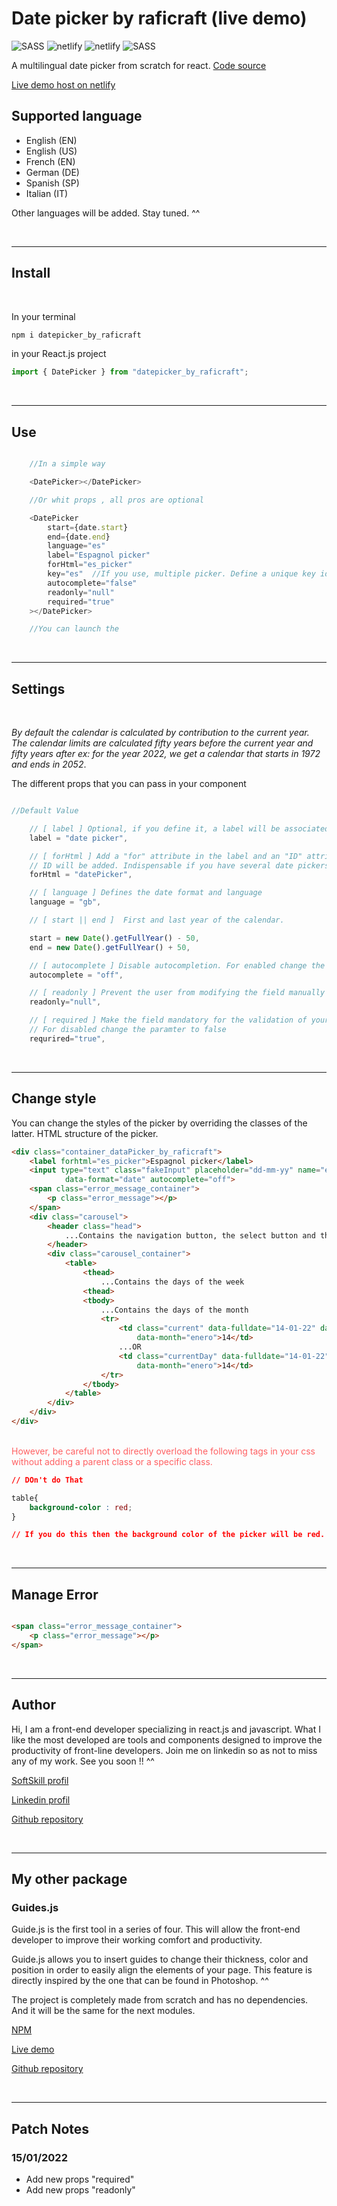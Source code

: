 # Date picker by raficraft (live demo)


![SASS](https://img.shields.io/badge/Node.js-43853D?style=for-the-badge&logo=node.js&logoColor=white)
![netlify](https://img.shields.io/badge/React-20232A?style=for-the-badge&logo=react&logoColor=61DAFB)
![netlify](https://img.shields.io/badge/JavaScript-F7DF1E?style=for-the-badge&logo=javascript&logoColor=black)
![SASS](https://img.shields.io/badge/Sass-CC6699?style=for-the-badge&logo=sass&logoColor=white) 


A multilingual date picker from scratch for react.
[Code source](https://github.com/raficraft/date_picker_by_raficraft)

[Live demo host on netlify](https://suspicious-euclid-36780f.netlify.app/)

## Supported language

-  English (EN)
-  English (US)
-  French  (EN)
-  German  (DE)
-  Spanish (SP)
-  Italian (IT)

Other languages ​​will be added. Stay tuned. ^^
 
<br>

***

## Install
<br>

In your terminal

```javascript
npm i datepicker_by_raficraft
```

in your React.js project 
```javascript
import { DatePicker } from "datepicker_by_raficraft";
```

<br>

***

## Use  

```javascript

    //In a simple way

    <DatePicker></DatePicker>

    //Or whit props , all pros are optional

    <DatePicker
        start={date.start} 
        end={date.end}
        language="es"
        label="Espagnol picker"
        forHtml="es_picker"
        key="es"  //If you use, multiple picker. Define a unique key identifier
        autocomplete="false"
        readonly="null"
        required="true"
    ></DatePicker>

    //You can launch the 

```
<br>

***

## Settings
<br>


*By default the calendar is calculated by contribution to the current year. The calendar limits are calculated fifty years before the current year and fifty years after
ex: for the year 2022, we get a calendar that starts in 1972 and ends in 2052*.


The different props that you can pass in your component
<br>

```javascript

//Default Value 

    // [ label ] Optional, if you define it, a label will be associated with the input of the date picker
    label = "date picker",  

    // [ forHtml ] Add a "for" attribute in the label and an "ID" attribute in the input. If no label, only the
    // ID will be added. Indispensable if you have several date pickers on the same page. ^^
    forHtml = "datePicker", 

    // [ language ] Defines the date format and language
    language = "gb",

    // [ start || end ]  First and last year of the calendar.

    start = new Date().getFullYear() - 50,
    end = new Date().getFullYear() + 50,

    // [ autocomplete ] Disable autocompletion. For enabled change the paramters to "on"
    autocomplete = "off",  

    // [ readonly ] Prevent the user from modifying the field manually
    readonly="null", 

    // [ required ] Make the field mandatory for the validation of your form. 
    // For disabled change the paramter to false
    requrired="true",

```
<br>

***


## Change style


You can change the styles of the picker by overriding the classes of the latter. HTML structure of the picker.

```HTML
<div class="container_dataPicker_by_raficraft">
    <label forhtml="es_picker">Espagnol picker</label>
    <input type="text" class="fakeInput" placeholder="dd-mm-yy" name="es_picker" id="es_picker" 
            data-format="date" autocomplete="off">
    <span class="error_message_container">
        <p class="error_message"></p>
    </span>
    <div class="carousel">
        <header class="head">
            ...Contains the navigation button, the select button and the home button
        </header>
        <div class="carousel_container">
            <table>
                <thead>
                    ...Contains the days of the week
                <thead>
                <tbody>
                    ...Contains the days of the month 
                    <tr>
                        <td class="current" data-fulldate="14-01-22" data-year="2022" 
                            data-month="enero">14</td>
                        ...OR
                        <td class="currentDay" data-fulldate="14-01-22" data-year="2022" 
                            data-month="enero">14</td>
                    </tr>
                </tbody>
            </table>
        </div>
    </div>
</div>
``` 
<br>
<span style="color:#ff6062;">However, be careful not to directly overload the following tags in your css without adding a parent class or a specific class.</span>

<br>


```CSS
// DOn't do That 

table{
    background-color : red;
}

// If you do this then the background color of the picker will be red.

```
<br>

***

## Manage Error 

```html

<span class="error_message_container">
    <p class="error_message"></p>
</span>
```

<br>

***

## Author

Hi, I am a front-end developer specializing in react.js and javascript. What I like the most developed are tools and components designed to improve the productivity of front-line developers. Join me on linkedin so as not to miss any of my work. See you soon !! ^^

[SoftSkill profil](https://app.assessfirst.com/_/profile/d53utubs-raphael-parodi)

[Linkedin profil](https://www.linkedin.com/in/raphael-parodi-a942ab1b0/)

[Github repository](https://github.com/raficraft)

<br>

***

## My other package

### Guides.js


Guide.js is the first tool in a series of four. This will allow the front-end developer to improve their working comfort and productivity.

Guide.js allows you to insert guides to change their thickness, color and position in order to easily align the elements of your page. This feature is directly inspired by the one that can be found in Photoshop. ^^

The project is completely made from scratch and has no dependencies. And it will be the same for the next modules.

[NPM](https://www.npmjs.com/package/guides_js_by_raficraft)

[Live demo](https://flamboyant-saha-06f6cd.netlify.app/)

[Github repository](https://github.com/raficraft/guides_standAlone)

<br>

***

## Patch Notes


### 15/01/2022

-  Add new props "required"
-  Add new props "readonly"

